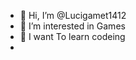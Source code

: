 - 👋 Hi, I’m @Lucigamet1412
- 👀 I’m interested in Games
- 🌱 I want To learn codeing
- 


<!---
Lucigamet1412/Lucigamet1412 is a ✨ special ✨ repository because its `README.md` (this file) appears on your GitHub profile.
You can click the Preview link to take a look at your changes.
--->
